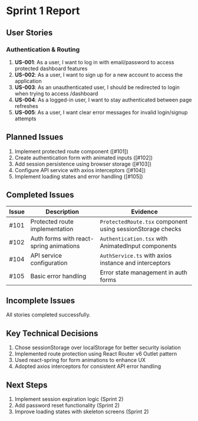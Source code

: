 # Sprint 1 Report

## User Stories

### Authentication & Routing

1. **US-001**: As a user, I want to log in with email/password to access protected dashboard features
2. **US-002**: As a user, I want to sign up for a new account to access the application
3. **US-003**: As an unauthenticated user, I should be redirected to login when trying to access /dashboard
4. **US-004**: As a logged-in user, I want to stay authenticated between page refreshes
5. **US-005**: As a user, I want clear error messages for invalid login/signup attempts

## Planned Issues

1. Implement protected route component ([#101])
2. Create authentication form with animated inputs ([#102])
3. Add session persistence using browser storage ([#103])
4. Configure API service with axios interceptors ([#104])
5. Implement loading states and error handling ([#105])

## Completed Issues

| Issue | Description                             | Evidence                                                   |
| ----- | --------------------------------------- | ---------------------------------------------------------- |
| #101  | Protected route implementation          | `ProtectedRoute.tsx` component using sessionStorage checks |
| #102  | Auth forms with react-spring animations | `Authentication.tsx` with AnimatedInput components         |
| #104  | API service configuration               | `AuthService.ts` with axios instance and interceptors      |
| #105  | Basic error handling                    | Error state management in auth forms                       |

## Incomplete Issues

All stories completed successfully.

## Key Technical Decisions

1. Chose sessionStorage over localStorage for better security isolation
2. Implemented route protection using React Router v6 Outlet pattern
3. Used react-spring for form animations to enhance UX
4. Adopted axios interceptors for consistent API error handling

## Next Steps

1. Implement session expiration logic (Sprint 2)
2. Add password reset functionality (Sprint 2)
3. Improve loading states with skeleton screens (Sprint 2)
